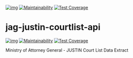 
[![img](https://img.shields.io/badge/Lifecycle-Experimental-339999)](https://github.com/bcgov/repomountie/blob/master/doc/lifecycle-badges.md) 
[![Maintainability](https://api.codeclimate.com/v1/badges/689bc526eb193c7602d6/maintainability)](https://codeclimate.com/github/bcgov/jag-justin-courtlist-api/maintainability)
[![Test Coverage](https://api.codeclimate.com/v1/badges/689bc526eb193c7602d6/test_coverage)](https://codeclimate.com/github/bcgov/jag-justin-courtlist-api/test_coverage)

# jag-justin-courtlist-api

[![img](https://img.shields.io/badge/Lifecycle-Experimental-339999)](https://github.com/bcgov/repomountie/blob/master/doc/lifecycle-badges.md) 
[![Maintainability](https://api.codeclimate.com/v1/badges/689bc526eb193c7602d6/maintainability)](https://codeclimate.com/github/bcgov/jag-justin-courtlist-api/maintainability)
[![Test Coverage](https://api.codeclimate.com/v1/badges/689bc526eb193c7602d6/test_coverage)](https://codeclimate.com/github/bcgov/jag-justin-courtlist-api/test_coverage)

Ministry of Attorney General - JUSTIN Court List Data Extract
